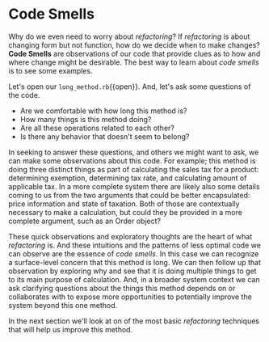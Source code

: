 # Code Smells

Why do we even need to worry about _refactoring_? If _refactoring_ is about
changing form but not function, how do we decide when to make changes? **Code
Smells** are observations of our code that provide clues as to how and where
change might be desirable. The best way to learn about _code smells_ is to
see some examples.

Let's open our `long_method.rb`{{open}}. And, let's ask some questions
of the code.

* Are we comfortable with how long this method is?
* How many things is this method doing?
* Are all these operations related to each other?
* Is there any behavior that doesn't seem to belong?

In seeking to answer these questions, and others we might want to ask, we can
make some observations about this code. For example; this method is doing three
distinct things as part of calculating the sales tax for a product: determining
exemption, determining tax rate, and calculating amount of applicable tax. In a
more complete system there are likely also some details coming to us from the
two arguments that could be better encapsulated: price information and state of
taxation. Both of those are contextually necessary to make a calculation, but
could they be provided in a more complete argument, such as an Order object?

These quick observations and exploratory thoughts are the heart of what
_refactoring_ is. And these intuitions and the patterns of less optimal code we
can observe are the essence of _code smells_. In this case we can recognize
a surface-level concern that this method is long. We can then follow up that
observation by exploring why and see that it is doing multiple things to get to
its main purpose of calculation. And, in a broader system context we can ask
clarifying questions about the things this method depends on or collaborates
with to expose more opportunities to potentially improve the system beyond this
one method.

In the next section we'll look at on of the most basic _refactoring_ techniques
that will help us improve this method.